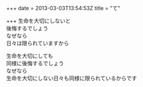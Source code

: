 +++
date = 2013-03-03T13:54:53Z
title = "て"

+++
生命を大切にしないと  
後悔するでしょう  
なぜなら  
日々は限られていますから  
  
生命を大切にしても  
同様に後悔するでしょう  
なぜなら  
生命を大切にしない日々も同様に限られているからです